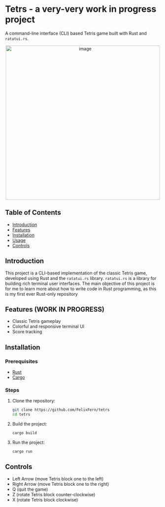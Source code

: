 # Tetrs - a very-very work in progress project

A command-line interface (CLI) based Tetris game built with Rust and `ratatui.rs`.

<p align="center">
  <img width="500" alt="image" src="https://github.com/FelixFern/tetrs/assets/28957554/969aa672-f151-4ffd-83f7-012917540d26">
</p>

## Table of Contents

- [Introduction](#introduction)
- [Features](#features)
- [Installation](#installation)
- [Usage](#usage)
- [Controls](#controls)

## Introduction

This project is a CLI-based implementation of the classic Tetris game, developed using Rust and the `ratatui.rs` library. `ratatui.rs` is a library for building rich terminal user interfaces. The main objective of this project is for me to learn more about how to write code in Rust programming, as this is my first ever Rust-only repository

## Features (WORK IN PROGRESS)

- Classic Tetris gameplay
- Colorful and responsive terminal UI
- Score tracking

## Installation

### Prerequisites

- [Rust](https://www.rust-lang.org/)
- [Cargo](https://doc.rust-lang.org/cargo/getting-started/installation.html)

### Steps

1. Clone the repository:
   ```sh
   git clone https://github.com/FelixFern/tetrs
   cd tetrs
   ```
2. Build the project:
   ```sh
   cargo build
   ```
3. Run the project:
   ```sh
   cargo run
   ```

## Controls

- Left Arrow (move Tetris block one to the left)
- Right Arrow (move Tetris block one to the right)
- Q (quit the game)
- Z (rotate Tetris block counter-clockwise)
- X (rotate Tetris block clockwise)
